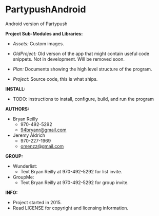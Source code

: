 # PartypushAndroid
Android version of Partypush

**Project Sub-Modules and Libraries:**

- _Assets:_ Custom images.
  
- _OldProject:_ Old verson of the app that might contain useful code snippets. Not in development. Will be removed soon.
  
- _Plan:_ Documents showing the high level structure of the program.
  
- _Project:_ Source code, this is what ships.
  

**INSTALL:**
- TODO: instructions to install, configure, build, and run the program

**AUTHORS:**
- Bryan Reilly
  - 970-492-5292
  - 94bryanr@gmail.com
- Jeremy Aldrich
  - 970-227-1969
  - omenzz@gmail.com

**GROUP:**
- Wunderlist:
  - Text Bryan Reilly at 970-492-5292 for list invite.
- GroupMe:
  - Text Bryan Reilly at 970-492-5292 for group invite.

**INFO:**
- Project started in 2015.
- Read LICENSE for copyright and licensing information.
